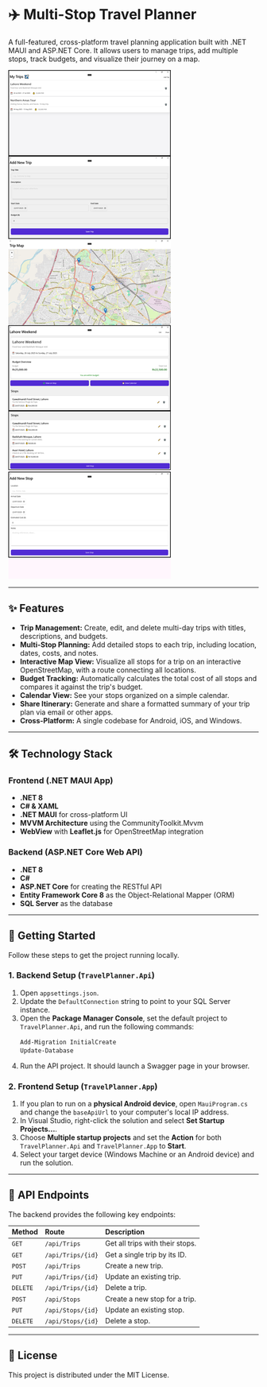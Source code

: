# ✈️ Multi-Stop Travel Planner

A full-featured, cross-platform travel planning application built with .NET MAUI and ASP.NET Core. It allows users to manage trips, add multiple stops, track budgets, and visualize their journey on a map.

![App Screenshot](https://github.com/rasoolzadh/TravelPlannerSolution/blob/master/TravelPlanner.App/Resources/Images/screenshot.png)

---

## ✨ Features

- **Trip Management:** Create, edit, and delete multi-day trips with titles, descriptions, and budgets.
- **Multi-Stop Planning:** Add detailed stops to each trip, including location, dates, costs, and notes.
- **Interactive Map View:** Visualize all stops for a trip on an interactive OpenStreetMap, with a route connecting all locations.
- **Budget Tracking:** Automatically calculates the total cost of all stops and compares it against the trip's budget.
- **Calendar View:** See your stops organized on a simple calendar.
- **Share Itinerary:** Generate and share a formatted summary of your trip plan via email or other apps.
- **Cross-Platform:** A single codebase for Android, iOS, and Windows.

---

## 🛠️ Technology Stack

### Frontend (.NET MAUI App)
- **.NET 8**
- **C# & XAML**
- **.NET MAUI** for cross-platform UI
- **MVVM Architecture** using the CommunityToolkit.Mvvm
- **WebView** with **Leaflet.js** for OpenStreetMap integration

### Backend (ASP.NET Core Web API)
- **.NET 8**
- **C#**
- **ASP.NET Core** for creating the RESTful API
- **Entity Framework Core 8** as the Object-Relational Mapper (ORM)
- **SQL Server** as the database

---

## 🚀 Getting Started

Follow these steps to get the project running locally.

### 1. Backend Setup (`TravelPlanner.Api`)
1.  Open `appsettings.json`.
2.  Update the `DefaultConnection` string to point to your SQL Server instance.
3.  Open the **Package Manager Console**, set the default project to `TravelPlanner.Api`, and run the following commands:
    ```powershell
    Add-Migration InitialCreate
    Update-Database
    ```
4.  Run the API project. It should launch a Swagger page in your browser.

### 2. Frontend Setup (`TravelPlanner.App`)
1.  If you plan to run on a **physical Android device**, open `MauiProgram.cs` and change the `baseApiUrl` to your computer's local IP address.
2.  In Visual Studio, right-click the solution and select **Set Startup Projects...**.
3.  Choose **Multiple startup projects** and set the **Action** for both `TravelPlanner.Api` and `TravelPlanner.App` to **Start**.
4.  Select your target device (Windows Machine or an Android device) and run the solution.

---

## 📝 API Endpoints

The backend provides the following key endpoints:

| Method | Route                       | Description                  |
| :----- | :-------------------------- | :--------------------------- |
| `GET`  | `/api/Trips`                | Get all trips with their stops. |
| `GET`  | `/api/Trips/{id}`           | Get a single trip by its ID. |
| `POST` | `/api/Trips`                | Create a new trip.           |
| `PUT`  | `/api/Trips/{id}`           | Update an existing trip.     |
| `DELETE`| `/api/Trips/{id}`           | Delete a trip.               |
| `POST` | `/api/Stops`                | Create a new stop for a trip.|
| `PUT`  | `/api/Stops/{id}`           | Update an existing stop.     |
| `DELETE`| `/api/Stops/{id}`           | Delete a stop.               |

---

## 📄 License

This project is distributed under the MIT License.
